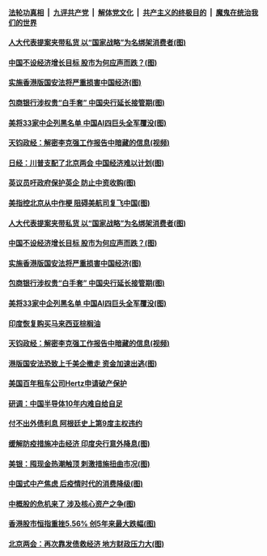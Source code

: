 ####  [法轮功真相](../../../../basic/blob/master/README.md?t=05241631) &nbsp;|&nbsp; [九评共产党](../../../../9ping.md/blob/master/README.md?t=05241631) &nbsp;|&nbsp; [解体党文化](../../../../jtdwh.md/blob/master/README.md?t=05241631)  &nbsp;|&nbsp; [共产主义的终极目的](../../../../gczydzjmd.md/blob/master/README.md?t=05241631) &nbsp;|&nbsp; [魔鬼在统治我们的世界](../../../../mgztzwmdsj.md/blob/master/README.md?t=05241631) 

#### [人大代表提案夹带私货 以“国家战略”为名绑架消费者(图)](../pages/p5/934241.md?t=05241631) 

#### [中国不设经济增长目标 股市为何应声而跌？(图)](../pages/p5/934228.md?t=05241631) 

#### [实施香港版国安法将严重损害中国经济(图)](../pages/p5/934218.md?t=05241631) 

#### [包商银行涉权贵“白手套” 中国央行延长接管期(图)](../pages/p5/934214.md?t=05241631) 

#### [美将33家中企列黑名单 中国AI四巨头全军覆没(图)](../pages/p5/934209.md?t=05241631) 

#### [天钧政经：解密李克强工作报告中暗藏的信息(视频)](../pages/p5/934192.md?t=05241631) 

#### [日经：川普支配了北京两会 中国经济难以计划(图)](../pages/p5/934285.md?t=05241631) 

#### [英议员吁政府保护英企 防止中资收购(图)](../pages/p5/934281.md?t=05241631) 

#### [美指控北京从中作梗 阻碍美航司复飞中国(图)](../pages/p5/934280.md?t=05241631) 

#### [人大代表提案夹带私货 以“国家战略”为名绑架消费者(图)](../pages/p5/934241.md?t=05241631) 

#### [中国不设经济增长目标 股市为何应声而跌？(图)](../pages/p5/934228.md?t=05241631) 

#### [实施香港版国安法将严重损害中国经济(图)](../pages/p5/934218.md?t=05241631) 

#### [包商银行涉权贵“白手套” 中国央行延长接管期(图)](../pages/p5/934214.md?t=05241631) 

#### [美将33家中企列黑名单 中国AI四巨头全军覆没(图)](../pages/p5/934209.md?t=05241631) 

#### [印度恢复购买马来西亚棕榈油](../pages/p5/934197.md?t=05241631) 

#### [天钧政经：解密李克强工作报告中暗藏的信息(视频)](../pages/p5/934192.md?t=05241631) 

#### [港版国安法恐致上千美企撤走 资金加速出逃(图)](../pages/p5/934182.md?t=05241631) 

#### [美国百年租车公司Hertz申请破产保护](../pages/p5/934190.md?t=05241631) 

#### [研调：中国半导体10年内难自给自足](../pages/p5/934169.md?t=05241631) 

#### [付不出外债利息 阿根廷史上第9度主权违约](../pages/p5/934167.md?t=05241631) 

#### [缓解防疫措施冲击经济 印度央行意外降息(图)](../pages/p5/934140.md?t=05241631) 

#### [美银：囤现金热潮触顶 刺激措施扭曲市况(图)](../pages/p5/934134.md?t=05241631) 

#### [中国式中产焦虑 后疫情时代的消费降级(图)](../pages/p5/934128.md?t=05241631) 

#### [中概股的危机来了 涉及核心资产之争(图)](../pages/p5/934126.md?t=05241631) 

#### [香港股市恒指重挫5.56% 创5年来最大跌幅(图)](../pages/p5/934109.md?t=05241631) 

#### [北京两会：再次靠发债救经济 地方财政压力大(图)](../pages/p5/934092.md?t=05241631) 

